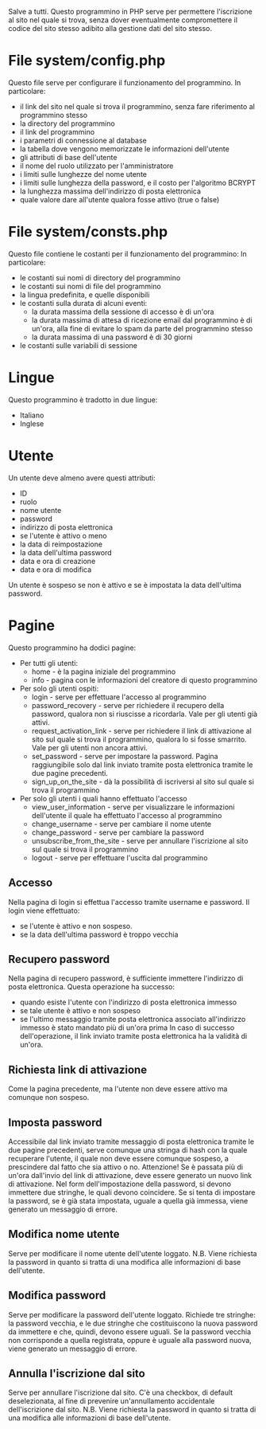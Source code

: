 Salve a tutti.
Questo programmino in PHP serve per permettere l'iscrizione al sito nel quale si trova, senza dover eventualmente compromettere il codice del sito stesso adibito alla gestione dati del sito stesso.

# File system/config.php

Questo file serve per configurare il funzionamento del programmino. In particolare:
- il link del sito nel quale si trova il programmino, senza fare riferimento al programmino stesso
- la directory del programmino
- il link del programmino
- i parametri di connessione al database
- la tabella dove vengono memorizzate le informazioni dell'utente
- gli attributi di base dell'utente
- il nome del ruolo utilizzato per l'amministratore
- i limiti sulle lunghezze del nome utente
- i limiti sulle lunghezza della password, e il costo per l'algoritmo BCRYPT
- la lunghezza massima dell'indirizzo di posta elettronica
- quale valore dare all'utente qualora fosse attivo (true o false)

# File system/consts.php

Questo file contiene le costanti per il funzionamento del programmino: In particolare:
- le costanti sui nomi di directory del programmino
- le costanti sui nomi di file del programmino
- la lingua predefinita, e quelle disponibili
- le costanti sulla durata di alcuni eventi:
  - la durata massima della sessione di accesso è di un'ora
  - la durata massima di attesa di ricezione email dal programmino è di un'ora, alla fine di evitare lo spam da parte del programmino stesso
  - la durata massima di una password è di 30 giorni
- le costanti sulle variabili di sessione

# Lingue

Questo programmino è tradotto in due lingue:
- Italiano
- Inglese

# Utente

Un utente deve almeno avere questi attributi:
- ID
- ruolo
- nome utente
- password
- indirizzo di posta elettronica
- se l'utente è attivo o meno
- la data di reimpostazione
- la data dell'ultima password
- data e ora di creazione
- data e ora di modifica

Un utente è sospeso se non è attivo e se è impostata la data dell'ultima password.

# Pagine

Questo programmino ha dodici pagine:
- Per tutti gli utenti:
  - home - è la pagina iniziale del programmino
  - info - pagina con le informazioni del creatore di questo programmino
- Per solo gli utenti ospiti:
  - login - serve per effettuare l'accesso al programmino
  - password_recovery - serve per richiedere il recupero della password, qualora non si riuscisse a ricordarla. Vale per gli utenti già attivi.
  - request_activation_link - serve per richiedere il link di attivazione al sito sul quale si trova il programmino, qualora lo si fosse smarrito. Vale per gli utenti non ancora attivi.
  - set_password - serve per impostare la password. Pagina raggiungibile solo dal link inviato tramite posta elettronica tramite le due pagine precedenti.
  - sign_up_on_the_site - dà la possibilità di iscriversi al sito sul quale si trova il programmino
- Per solo gli utenti i quali hanno effettuato l'accesso
  - view_user_information - serve per visualizzare le informazioni dell'utente il quale ha effettuato l'accesso al programmino
  - change_username - serve per cambiare il nome utente
  - change_password - serve per cambiare la password
  - unsubscribe_from_the_site - serve per annullare l'iscrizione al sito sul quale si trova il programmino
  - logout - serve per effettuare l'uscita dal programmino

## Accesso

Nella pagina di login si effettua l'accesso tramite username e password. Il login viene effettuato:
- se l'utente è attivo e non sospeso.
- se la data dell'ultima password è troppo vecchia

## Recupero password

Nella pagina di recupero password, è sufficiente immettere l'indirizzo di posta elettronica. Questa operazione ha successo:
- quando esiste l'utente con l'indirizzo di posta elettronica immesso
- se tale utente è attivo e non sospeso
- se l'ultimo messaggio tramite posta elettronica associato all'indirizzo immesso è stato mandato più di un'ora prima
In caso di successo dell'operazione, il link inviato tramite posta elettronica ha la validità di un'ora.

## Richiesta link di attivazione

Come la pagina precedente, ma l'utente non deve essere attivo ma comunque non sospeso.

## Imposta password

Accessibile dal link inviato tramite messaggio di posta elettronica tramite le due pagine precedenti, serve comunque una stringa di hash con la quale recuperare l'utente, il quale non deve essere comunque sospeso, a prescindere dal fatto che sia attivo o no.
Attenzione! Se è passata più di un'ora dall'invio del link di attivazione, deve essere generato un nuovo link di attivazione.
Nel form dell'impostazione della password, si devono immettere due stringhe, le quali devono coincidere.
Se si tenta di impostare la password, se è già stata impostata, uguale a quella già immessa, viene generato un messaggio di errore.

## Modifica nome utente

Serve per modificare il nome utente dell'utente loggato.
N.B. Viene richiesta la password in quanto si tratta di una modifica alle informazioni di base dell'utente.

## Modifica password

Serve per modificare la password dell'utente loggato.
Richiede tre stringhe: la password vecchia, e le due stringhe che costituiscono la nuova password da immettere e che, quindi, devono essere uguali. Se la password vecchia non corrisponde a quella registrata, oppure è uguale alla password nuova, viene generato un messaggio di errore. 

## Annulla l'iscrizione dal sito

Serve per annullare l'iscrizione dal sito. C'è una checkbox, di default deselezionata, al fine di prevenire un'annullamento accidentale dell'iscrizione dal sito.
N.B. Viene richiesta la password in quanto si tratta di una modifica alle informazioni di base dell'utente.